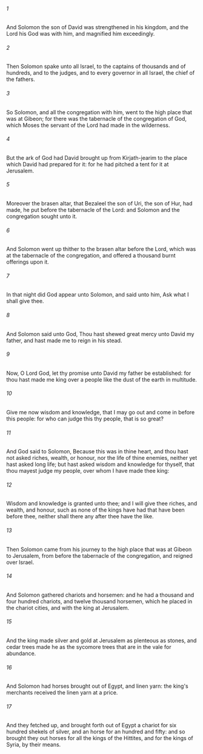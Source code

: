 ###### 1
And Solomon the son of David was strengthened in his kingdom, and the Lord his God was with him, and magnified him exceedingly.

###### 2
Then Solomon spake unto all Israel, to the captains of thousands and of hundreds, and to the judges, and to every governor in all Israel, the chief of the fathers.

###### 3
So Solomon, and all the congregation with him, went to the high place that was at Gibeon; for there was the tabernacle of the congregation of God, which Moses the servant of the Lord had made in the wilderness.

###### 4
But the ark of God had David brought up from Kirjath-jearim to the place which David had prepared for it: for he had pitched a tent for it at Jerusalem.

###### 5
Moreover the brasen altar, that Bezaleel the son of Uri, the son of Hur, had made, he put before the tabernacle of the Lord: and Solomon and the congregation sought unto it.

###### 6
And Solomon went up thither to the brasen altar before the Lord, which was at the tabernacle of the congregation, and offered a thousand burnt offerings upon it.

###### 7
In that night did God appear unto Solomon, and said unto him, Ask what I shall give thee.

###### 8
And Solomon said unto God, Thou hast shewed great mercy unto David my father, and hast made me to reign in his stead.

###### 9
Now, O Lord God, let thy promise unto David my father be established: for thou hast made me king over a people like the dust of the earth in multitude.

###### 10
Give me now wisdom and knowledge, that I may go out and come in before this people: for who can judge this thy people, that is so great?

###### 11
And God said to Solomon, Because this was in thine heart, and thou hast not asked riches, wealth, or honour, nor the life of thine enemies, neither yet hast asked long life; but hast asked wisdom and knowledge for thyself, that thou mayest judge my people, over whom I have made thee king:

###### 12
Wisdom and knowledge is granted unto thee; and I will give thee riches, and wealth, and honour, such as none of the kings have had that have been before thee, neither shall there any after thee have the like.

###### 13
Then Solomon came from his journey to the high place that was at Gibeon to Jerusalem, from before the tabernacle of the congregation, and reigned over Israel.

###### 14
And Solomon gathered chariots and horsemen: and he had a thousand and four hundred chariots, and twelve thousand horsemen, which he placed in the chariot cities, and with the king at Jerusalem.

###### 15
And the king made silver and gold at Jerusalem as plenteous as stones, and cedar trees made he as the sycomore trees that are in the vale for abundance.

###### 16
And Solomon had horses brought out of Egypt, and linen yarn: the king's merchants received the linen yarn at a price.

###### 17
And they fetched up, and brought forth out of Egypt a chariot for six hundred shekels of silver, and an horse for an hundred and fifty: and so brought they out horses for all the kings of the Hittites, and for the kings of Syria, by their means.

